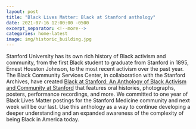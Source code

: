 ```yaml
---
layout: post
title: "Black Lives Matter: Black at Stanford anthology"
date: 2021-07-16 12:00:00 -0500
excerpt_separator: <!--more-->
categories: home-latest
image: img/historic_building.jpg
---
```


Stanford University has its own rich history of Black activism and community, from the first Black student to graduate from Stanford in 1895, Ernest Houston <!--more--> Johnson, to the most recent activism over the past year. The Black Community Services Center, in collaboration with the Stanford Archives, have created [Black at Stanford: An Anthology of Black Activism and Community at Stanford][anthology] that features oral histories, photographs, posters, performance recordings, and more. We committed to one year of Black Lives Matter postings for the Stanford Medicine community and next week will be our last. Use this anthology as a way to continue developing a deeper understanding and an expanded awareness of the complexity of being Black in America today.

[anthology]: https://r20.rs6.net/tn.jsp?f=001rKSQc4ZH_tRiZeVcXS8lR0V0CAG16jST8nNkW3LYH5E5ZH1RrS-6-xZ35vvj6ideuFdVU7IRDWBCUjBgdf76UJuCzmI1aoJAGr1AepjXhjL3Fvq_mnE6N7SU7Jj12xwhRPHzb6MyDgZoXLt9Z4GGYieexVkk71roIktDa2FP3Cc-HTCTUkEwOcHZl0OqtUiY&c=ctAzpt6uXWdYTepSx0Pe1ch67vg8v9x3f8XDRqCPDYV_3fwsXB-StA==&ch=v1PoK7TCfCgynOhPscFdOrfftwTcr4cnkAHFHh3JAUvV3XHQRwKoUA==
